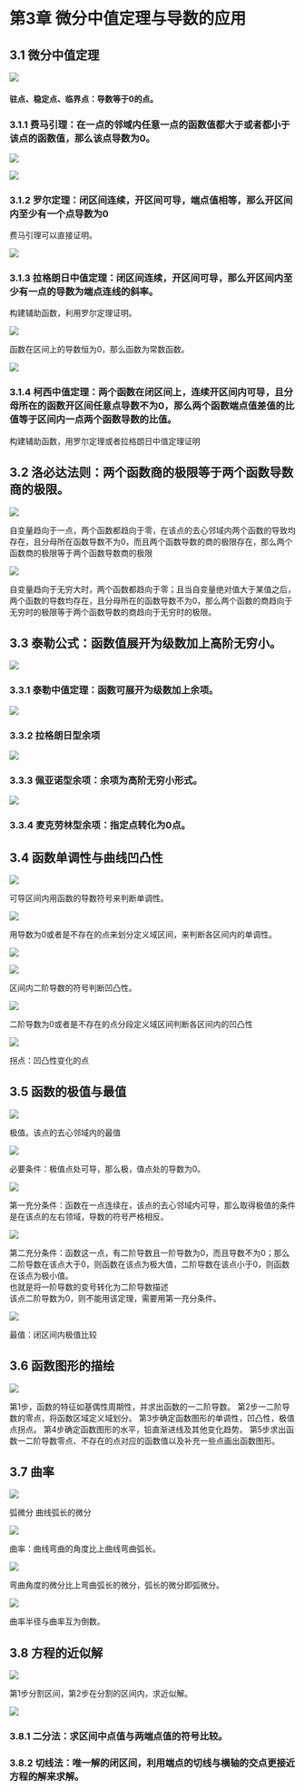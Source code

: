 
第3章 微分中值定理与导数的应用
================

3.1 微分中值定理
----------

![](第3章%20微分中值定理与导数的应用——高数.files/image002.png)
[](marginnoteapp://note/D4CB054D-0EC8-44EF-A8E8-F3A253D0FCFF)

#### 驻点、稳定点、临界点：导数等于0的点。

### 3.1.1 费马引理：在一点的邻域内任意一点的函数值都大于或者都小于该点的函数值，那么该点导数为0。

![](第3章%20微分中值定理与导数的应用——高数.files/image004.png)
[](marginnoteapp://note/42EEE257-5599-41DF-BA23-817E12E1C372)

![](第3章%20微分中值定理与导数的应用——高数.files/image006.png)
[](marginnoteapp://note/8BC8EAC6-1D1B-4F7C-985A-78DEAB629264)

### 3.1.2 罗尔定理：闭区间连续，开区间可导，端点值相等，那么开区间内至少有一个点导数为0


费马引理可以直接证明。

![](第3章%20微分中值定理与导数的应用——高数.files/image008.png)
[](marginnoteapp://note/3482BDB9-EFDE-4EBB-97E6-25151F0B26A3)

### 3.1.3 拉格朗日中值定理：闭区间连续，开区间可导，那么开区间内至少有一点的导数为端点连线的斜率。


构建辅助函数，利用罗尔定理证明。

![](第3章%20微分中值定理与导数的应用——高数.files/image010.png)
[](marginnoteapp://note/0555D182-1D98-4AAB-8F6D-D3A48818F5E8)

函数在区间上的导数恒为0，那么函数为常数函数。

![](第3章%20微分中值定理与导数的应用——高数.files/image012.png)
[](marginnoteapp://note/512DF3D4-BDB9-4EE3-B6CA-7FAD5BA574AA)

### 3.1.4 柯西中值定理：两个函数在闭区间上，连续开区间内可导，且分母所在的函数开区间任意点导数不为0，那么两个函数端点值差值的比值等于区间内一点两个函数导数的比值。


构建辅助函数，用罗尔定理或者拉格朗日中值定理证明

3.2 洛必达法则：两个函数商的极限等于两个函数导数商的极限。
-------------------------------

![](第3章%20微分中值定理与导数的应用——高数.files/image014.png)
[](marginnoteapp://note/8BC87E6A-D426-48B9-9C8D-9FA12E061F4F)

自变量趋向于一点，两个函数都趋向于零，在该点的去心邻域内两个函数的导致均存在，且分母所在函数导数不为0，而且两个函数导数的商的极限存在，那么两个函数商的极限等于两个函数导数商的极限

![](第3章%20微分中值定理与导数的应用——高数.files/image016.png)
[](marginnoteapp://note/B5B0B659-B410-4BE0-8C4F-983EF90AD47F)

自变量趋向于无穷大时，两个函数都趋向于零；且当自变量绝对值大于某值之后，两个函数的导数均存在，且分母所在的函数导数不为0，那么两个函数的商趋向于无穷时的极限等于两个函数导数的商趋向于无穷时的极限。

3.3 [](marginnoteapp://note/77ED1966-4C7E-4065-ACA8-3C89B80BEE04)泰勒公式：函数值展开为级数加上高阶无穷小。
--------------------------------------------------------------------------------------

![](第3章%20微分中值定理与导数的应用——高数.files/image018.png)
[](marginnoteapp://note/541B2DC4-03EA-4230-9A71-8006314E212D)

### 3.3.1 泰勒中值定理：函数可展开为级数加上余项。

![](第3章%20微分中值定理与导数的应用——高数.files/image020.png)
[](marginnoteapp://note/ABD02301-E976-4196-852A-72F61B86A38A)

### 3.3.2 拉格朗日型余项

![](第3章%20微分中值定理与导数的应用——高数.files/image022.png)
[](marginnoteapp://note/DA23157E-B4BA-49AC-951C-C0D5CB0FCE73)

### 3.3.3 佩亚诺型余项：余项为高阶无穷小形式。

![](第3章%20微分中值定理与导数的应用——高数.files/image024.png)
[](marginnoteapp://note/EF9418CA-0276-4591-A97E-5E0C12A48CAD)

### 3.3.4 麦克劳林型余项：指定点转化为0点。

3.4 函数单调性与曲线凹凸性
---------------

![](第3章%20微分中值定理与导数的应用——高数.files/image026.png)
[](marginnoteapp://note/34FC8CBE-2CA4-4699-88EB-AD157B8A4B92)

可导区间内用函数的导数符号来判断单调性。

![](第3章%20微分中值定理与导数的应用——高数.files/image028.png)
[](marginnoteapp://note/E68A92CF-C6A7-4783-AAAF-5FA2AC472D67)

用导数为0或者是不存在的点来划分定义域区间，来判断各区间内的单调性。

![](第3章%20微分中值定理与导数的应用——高数.files/image030.png)
[](marginnoteapp://note/86EF81FD-167D-4A0B-BA29-B139DA16FAF3)

![](第3章%20微分中值定理与导数的应用——高数.files/image032.png)
[](marginnoteapp://note/BB6C0879-0382-4AFC-AD32-E9B2F4184AAF)

区间内二阶导数的符号判断凹凸性。

![](第3章%20微分中值定理与导数的应用——高数.files/image034.png)
[](marginnoteapp://note/7A00E8DC-FA5F-4C7C-86E6-37C458C14554)

二阶导数为0或者是不存在的点分段定义域区间判断各区间内的凹凸性

![](第3章%20微分中值定理与导数的应用——高数.files/image036.png)
[](marginnoteapp://note/89C5FB4A-1A17-4274-A356-9B569B279A18)

拐点：凹凸性变化的点

3.5 函数的极值与最值
------------

![](第3章%20微分中值定理与导数的应用——高数.files/image038.png)
[](marginnoteapp://note/49EF1857-0D02-47BA-84BB-361347930817)

极值。该点的去心邻域内的最值

![](第3章%20微分中值定理与导数的应用——高数.files/image040.png)
[](marginnoteapp://note/F0C03BAB-DB16-4C06-BE1E-B47BF6B22F38)

必要条件：极值点处可导，那么极，值点处的导数为0。

![](第3章%20微分中值定理与导数的应用——高数.files/image042.png)
[](marginnoteapp://note/B6D155A8-A24E-4DEB-BF29-0CFD66809D45)

第一充分条件：函数在一点连续在，该点的去心邻域内可导，那么取得极值的条件是在该点的左右领域，导数的符号严格相反。

![](第3章%20微分中值定理与导数的应用——高数.files/image044.png)
[](marginnoteapp://note/4C3E6437-4835-4FB9-BFCE-121591AFF906)

第二充分条件：函数这一点，有二阶导数且一阶导数为0，而且导数不为0；那么二阶导数在该点大于0，则函数在该点为极大值，二阶导数在该点小于0，则函数在该点为极小值。  
也就是将一阶导数的变号转化为二阶导数描述  
该点二阶导数为0，则不能用该定理，需要用第一充分条件。

![](第3章%20微分中值定理与导数的应用——高数.files/image046.png)
[](marginnoteapp://note/C322877C-F371-4836-B188-22EF7474C5AB)

最值：闭区间内极值比较

3.6 函数图形的描绘
-----------

![](第3章%20微分中值定理与导数的应用——高数.files/image048.png)
[](marginnoteapp://note/0F40505E-3651-4BB1-A894-8D053A173FC0)

第1步，函数的特征如基偶性周期性，并求出函数的一二阶导数。  第2步一二阶导数的零点，将函数区域定义域划分。  第3步确定函数图形的单调性，凹凸性，极值点拐点。  第4步确定函数图形的水平，铅直渐进线及其他变化趋势。  第5步求出函数一二阶导数零点、不存在的点对应的函数值以及补充一些点画出函数图形。

3.7 曲率
------

![](第3章%20微分中值定理与导数的应用——高数.files/image050.png)
[](marginnoteapp://note/070BD537-39E2-4AB2-9CA8-78317D3F64F9)

弧微分  曲线弧长的微分

![](第3章%20微分中值定理与导数的应用——高数.files/image052.png)
[](marginnoteapp://note/794E1A96-7736-41CA-97BB-168DE6D16B72)

曲率：曲线弯曲的角度比上曲线弯曲弧长。

![](第3章%20微分中值定理与导数的应用——高数.files/image054.png)
[](marginnoteapp://note/91E9ADFB-E31A-4509-82E4-EFAC105791FD)

弯曲角度的微分比上弯曲弧长的微分，弧长的微分即弧微分。

![](第3章%20微分中值定理与导数的应用——高数.files/image056.png)
[](marginnoteapp://note/01CCC5E9-2908-4759-8087-9A096BCFC82B)

曲率半径与曲率互为倒数。

3.8 方程的近似解
----------

![](第3章%20微分中值定理与导数的应用——高数.files/image058.png)
[](marginnoteapp://note/09E3B125-3A77-4D34-BA1B-71E6122D2B35)

第1步分割区间，第2步在分割的区间内，求近似解。

![](第3章%20微分中值定理与导数的应用——高数.files/image060.png)
[](marginnoteapp://note/75CAB16A-775A-452E-AE84-EC079A7F5C1C)

### 3.8.1 二分法：求区间中点值与两端点值的符号比较。[](marginnoteapp://note/015F0C8D-F502-4220-B55B-6C2633BDCCF3)

### 3.8.2 切线法：唯一解的闭区间，利用端点的切线与横轴的交点更接近方程的解来求解。
